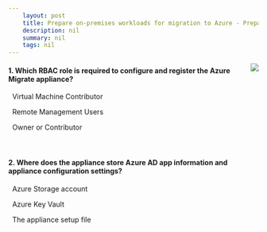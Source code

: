 ```yaml
---
    layout: post
    title: Prepare on-premises workloads for migration to Azure - Prepare Azure for the Azure Migrate deployment
    description: nil
    summary: nil
    tags: nil
---
```



 <a target="_blank" href="https://docs.microsoft.com/en-us/learn/modules/prepare-onpremises-workloads-migration-azure/3-prepare-azure-for-azure-migrate-deployment/"><i class="fas fa-external-link-alt"></i> </a>
 <img align="right" src="https://docs.microsoft.com/en-us/learn/achievements/prepare-on-premises-workloads-for-migration-to-azure.svg">
####  1. Which RBAC role is required to configure and register the Azure Migrate appliance?


<i class='far fa-square'></i> &nbsp;&nbsp;Virtual Machine Contributor

<i class='far fa-square'></i> &nbsp;&nbsp;Remote Management Users

<i class='fas fa-check-square' style='color: Dodgerblue;'></i> &nbsp;&nbsp;Owner or Contributor
<br />
<br />
<br />

####  2. Where does the appliance store Azure AD app information and appliance configuration settings?


<i class='far fa-square'></i> &nbsp;&nbsp;Azure Storage account

<i class='fas fa-check-square' style='color: Dodgerblue;'></i> &nbsp;&nbsp;Azure Key Vault

<i class='far fa-square'></i> &nbsp;&nbsp;The appliance setup file
<br />
<br />
<br />
